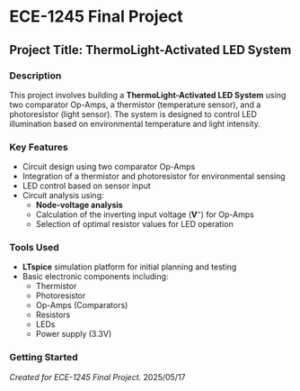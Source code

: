 # ECE-1245 Final Project

## Project Title: ThermoLight-Activated LED System

### Description

This project involves building a **ThermoLight-Activated LED System** using two comparator Op-Amps, a thermistor (temperature sensor), and a photoresistor (light sensor). The system is designed to control LED illumination based on environmental temperature and light intensity.

### Key Features

- Circuit design using two comparator Op-Amps
- Integration of a thermistor and photoresistor for environmental sensing
- LED control based on sensor input
- Circuit analysis using:
  - **Node-voltage analysis**
  - Calculation of the inverting input voltage (**V⁻**) for Op-Amps
  - Selection of optimal resistor values for LED operation

### Tools Used

- **LTspice** simulation platform for initial planning and testing
- Basic electronic components including:
  - Thermistor
  - Photoresistor
  - Op-Amps (Comparators)
  - Resistors
  - LEDs
  - Power supply (3.3V)

### Getting Started






*Created for ECE-1245 Final Project.* 2025/05/17
